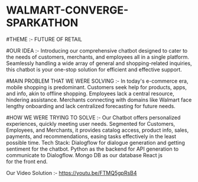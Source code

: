 # WALMART-CONVERGE-SPARKATHON

#THEME :- FUTURE OF RETAIL

#OUR IDEA :- Introducing our comprehensive chatbot designed to cater to the needs of customers, merchants, and employees all in a single platform. Seamlessly handling a wide array of general and shopping-related inquiries, this chatbot is your one-stop solution for efficient and effective support.


#MAIN PROBLEM THAT WE WERE SOLVING :- In today's e-commerce era, mobile shopping is predominant. Customers seek help for products, apps, and info, akin to offline shopping. Employees lack a central resource, hindering assistance. Merchants connecting with domains like Walmart face lengthy onboarding and lack centralized forecasting for future needs.


#HOW WE WERE TRYING TO SOLVE :- Our Chatbot offers personalized experiences, quickly meeting user needs. Segmented for Customers, Employees, and Merchants, it provides catalog access, product info, sales, payments, and recommendations, easing tasks effectively in the least possible time. 
Tech Stack:
Dialogflow for dialogue generation and getting sentiment for the chatbot.
Python as the backend for API generation to communicate to Dialogflow.
Mongo DB as our database
React js for the front end.

Our Video Solution :- https://youtu.be/FTMQ5gpRsB4
